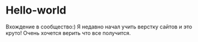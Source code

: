 # Hello-world
Вхождение в сообщество:)
Я недавно начал учить  верстку сайтов и  это  круто!
Очень хочется  верить что все получится.
